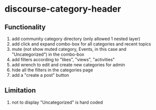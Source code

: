 # discourse-category-header

## Functionality

1. add community category directory (only allowed 1 nested layer)
2. add click and expand combo-box for all categories and recent topics
3. mute (not show muted category, Events, in this case and "Uncategorized") in the combo-box
4. add filters according to  "likes", "views", "activities"
5. add wrench to edit and create new categories for admin
6. hide all the filters in the categories page
7. add a "create a post" button

## Limitation

1. not to display "Uncategorized" is hard coded
